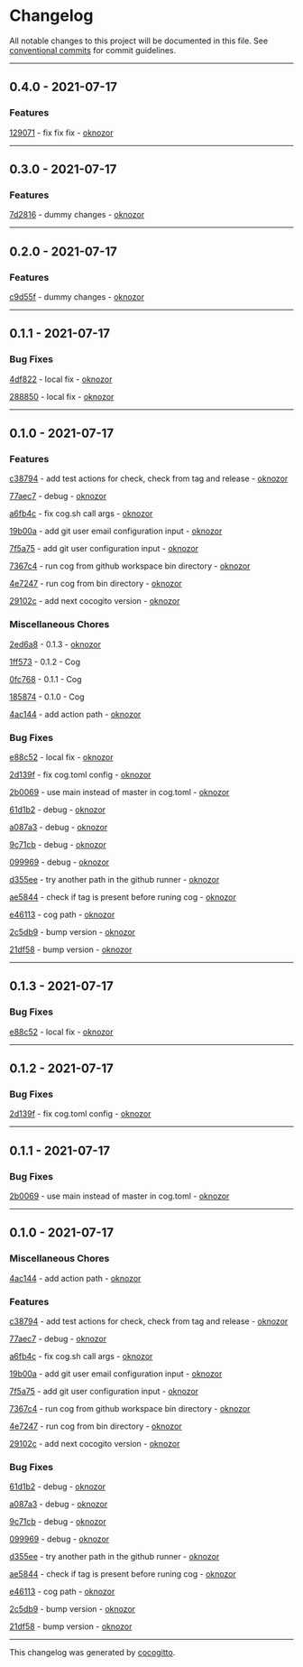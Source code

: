# Changelog
All notable changes to this project will be documented in this file. See [conventional commits](https://www.conventionalcommits.org/) for commit guidelines.

- - -
## 0.4.0 - 2021-07-17


### Features

[129071](https://github.com/oknozor/cocogitto-action/commit/129071645c57024587a8322652d5651f0bcee8c1) - fix fix fix  - [oknozor](https://github.com/oknozor)


- - -
## 0.3.0 - 2021-07-17


### Features

[7d2816](https://github.com/oknozor/cocogitto-action/commit/7d2816c48ee0d64a34212d115c86edb4d7111f34) - dummy changes - [oknozor](https://github.com/oknozor)


- - -
## 0.2.0 - 2021-07-17


### Features

[c9d55f](https://github.com/oknozor/cocogitto-action/commit/c9d55f4d11f1b46187eb5d54235a9bc81cbb1ce6) - dummy changes - [oknozor](https://github.com/oknozor)


- - -
## 0.1.1 - 2021-07-17


### Bug Fixes

[4df822](https://github.com/oknozor/cocogitto-action/commit/4df8229a2485c04d0f9ab6c7e11bc24c4c3ac8d1) - local fix - [oknozor](https://github.com/oknozor)

[288850](https://github.com/oknozor/cocogitto-action/commit/288850b87b1ad5b20565ec8dea6d28c4c63685b1) - local fix - [oknozor](https://github.com/oknozor)


- - -
## 0.1.0 - 2021-07-17


### Features

[c38794](https://github.com/oknozor/cocogitto-action/commit/c387949340ddad1b95cabb11b94261be125d22bf) - add test actions for check, check from tag and release - [oknozor](https://github.com/oknozor)

[77aec7](https://github.com/oknozor/cocogitto-action/commit/77aec79ad6e8bfae0263db528c7fa1f74f8cb176) - debug - [oknozor](https://github.com/oknozor)

[a6fb4c](https://github.com/oknozor/cocogitto-action/commit/a6fb4c2681b80ea3746a4523b6edeac47d31bb71) - fix cog.sh call args - [oknozor](https://github.com/oknozor)

[19b00a](https://github.com/oknozor/cocogitto-action/commit/19b00aa4bad9477ac64335c26b97c4e298ba2e34) - add git user email configuration input - [oknozor](https://github.com/oknozor)

[7f5a75](https://github.com/oknozor/cocogitto-action/commit/7f5a7528f3d0bbed5e2c097961a9167051050972) - add git user configuration input - [oknozor](https://github.com/oknozor)

[7367c4](https://github.com/oknozor/cocogitto-action/commit/7367c4de978d5d0ec886193970e81f2fa368d2a9) - run cog from github workspace bin directory - [oknozor](https://github.com/oknozor)

[4e7247](https://github.com/oknozor/cocogitto-action/commit/4e7247f07b602aa1f4530ccc8d32c78bda7ba2cf) - run cog from bin directory - [oknozor](https://github.com/oknozor)

[29102c](https://github.com/oknozor/cocogitto-action/commit/29102c716307558166c2e1a6092864c233e314bb) - add next cocogito version - [oknozor](https://github.com/oknozor)


### Miscellaneous Chores

[2ed6a8](https://github.com/oknozor/cocogitto-action/commit/2ed6a81a42009c4f5954f58ceeefdddd69ce3b9a) - 0.1.3 - [oknozor](https://github.com/oknozor)

[1ff573](https://github.com/oknozor/cocogitto-action/commit/1ff5734115a4329c6e447f94b9cc03386d9e14ce) - 0.1.2 - Cog

[0fc768](https://github.com/oknozor/cocogitto-action/commit/0fc76801eead4358e3598a389a8b53dda54cc919) - 0.1.1 - Cog

[185874](https://github.com/oknozor/cocogitto-action/commit/185874055f92541b51d791441624be5c8c2341ec) - 0.1.0 - Cog

[4ac144](https://github.com/oknozor/cocogitto-action/commit/4ac14483557badf7b712a72c32947447476ff3e5) - add action path - [oknozor](https://github.com/oknozor)


### Bug Fixes

[e88c52](https://github.com/oknozor/cocogitto-action/commit/e88c529604fc810cfc07818db868ae4c76e748ef) - local fix - [oknozor](https://github.com/oknozor)

[2d139f](https://github.com/oknozor/cocogitto-action/commit/2d139ff4f169bc674855de1635ae268086b28f0b) - fix cog.toml config - [oknozor](https://github.com/oknozor)

[2b0069](https://github.com/oknozor/cocogitto-action/commit/2b006942447af243bbc7f885d77c271189ed64da) - use main instead of master in cog.toml - [oknozor](https://github.com/oknozor)

[61d1b2](https://github.com/oknozor/cocogitto-action/commit/61d1b2828dc9dac957630efd0b1b6f459b17caef) - debug - [oknozor](https://github.com/oknozor)

[a087a3](https://github.com/oknozor/cocogitto-action/commit/a087a3866faa33dd176fef6152a54785250b1886) - debug - [oknozor](https://github.com/oknozor)

[9c71cb](https://github.com/oknozor/cocogitto-action/commit/9c71cb71dd6af8be30df3fc99487b82621baceee) - debug - [oknozor](https://github.com/oknozor)

[099969](https://github.com/oknozor/cocogitto-action/commit/0999699b54d7c254a131e4780d56b6bd6e1b6a88) - debug - [oknozor](https://github.com/oknozor)

[d355ee](https://github.com/oknozor/cocogitto-action/commit/d355eeb5f82dd96b577b94e384f60aa3c78ea09f) - try another path in the github runner - [oknozor](https://github.com/oknozor)

[ae5844](https://github.com/oknozor/cocogitto-action/commit/ae5844207fdbd723982702cabae58a6b7958d6b5) - check if tag is present before runing cog - [oknozor](https://github.com/oknozor)

[e46113](https://github.com/oknozor/cocogitto-action/commit/e46113563f45e1757fa2b0901177b41597c4cbed) - cog path - [oknozor](https://github.com/oknozor)

[2c5db9](https://github.com/oknozor/cocogitto-action/commit/2c5db9bad55a99719dd7d6c4c2bce95995a5192e) - bump version - [oknozor](https://github.com/oknozor)

[21df58](https://github.com/oknozor/cocogitto-action/commit/21df583798d92b9fdb4adc89b6df2c53dbd5f4ea) - bump version - [oknozor](https://github.com/oknozor)


- - -
## 0.1.3 - 2021-07-17


### Bug Fixes

[e88c52](https://github.com/oknozor/cocogitto-action/commit/e88c529604fc810cfc07818db868ae4c76e748ef) - local fix - [oknozor](https://github.com/oknozor)


- - -
## 0.1.2 - 2021-07-17


### Bug Fixes

[2d139f](https://github.com/oknozor/cocogitto-action/commit/2d139ff4f169bc674855de1635ae268086b28f0b) - fix cog.toml config - [oknozor](https://github.com/oknozor)


- - -
## 0.1.1 - 2021-07-17


### Bug Fixes

[2b0069](https://github.com/oknozor/cocogitto-action/commit/2b006942447af243bbc7f885d77c271189ed64da) - use main instead of master in cog.toml - [oknozor](https://github.com/oknozor)


- - -
## 0.1.0 - 2021-07-17


### Miscellaneous Chores

[4ac144](https://github.com/oknozor/cocogitto-action/commit/4ac14483557badf7b712a72c32947447476ff3e5) - add action path - [oknozor](https://github.com/oknozor)


### Features

[c38794](https://github.com/oknozor/cocogitto-action/commit/c387949340ddad1b95cabb11b94261be125d22bf) - add test actions for check, check from tag and release - [oknozor](https://github.com/oknozor)

[77aec7](https://github.com/oknozor/cocogitto-action/commit/77aec79ad6e8bfae0263db528c7fa1f74f8cb176) - debug - [oknozor](https://github.com/oknozor)

[a6fb4c](https://github.com/oknozor/cocogitto-action/commit/a6fb4c2681b80ea3746a4523b6edeac47d31bb71) - fix cog.sh call args - [oknozor](https://github.com/oknozor)

[19b00a](https://github.com/oknozor/cocogitto-action/commit/19b00aa4bad9477ac64335c26b97c4e298ba2e34) - add git user email configuration input - [oknozor](https://github.com/oknozor)

[7f5a75](https://github.com/oknozor/cocogitto-action/commit/7f5a7528f3d0bbed5e2c097961a9167051050972) - add git user configuration input - [oknozor](https://github.com/oknozor)

[7367c4](https://github.com/oknozor/cocogitto-action/commit/7367c4de978d5d0ec886193970e81f2fa368d2a9) - run cog from github workspace bin directory - [oknozor](https://github.com/oknozor)

[4e7247](https://github.com/oknozor/cocogitto-action/commit/4e7247f07b602aa1f4530ccc8d32c78bda7ba2cf) - run cog from bin directory - [oknozor](https://github.com/oknozor)

[29102c](https://github.com/oknozor/cocogitto-action/commit/29102c716307558166c2e1a6092864c233e314bb) - add next cocogito version - [oknozor](https://github.com/oknozor)


### Bug Fixes

[61d1b2](https://github.com/oknozor/cocogitto-action/commit/61d1b2828dc9dac957630efd0b1b6f459b17caef) - debug - [oknozor](https://github.com/oknozor)

[a087a3](https://github.com/oknozor/cocogitto-action/commit/a087a3866faa33dd176fef6152a54785250b1886) - debug - [oknozor](https://github.com/oknozor)

[9c71cb](https://github.com/oknozor/cocogitto-action/commit/9c71cb71dd6af8be30df3fc99487b82621baceee) - debug - [oknozor](https://github.com/oknozor)

[099969](https://github.com/oknozor/cocogitto-action/commit/0999699b54d7c254a131e4780d56b6bd6e1b6a88) - debug - [oknozor](https://github.com/oknozor)

[d355ee](https://github.com/oknozor/cocogitto-action/commit/d355eeb5f82dd96b577b94e384f60aa3c78ea09f) - try another path in the github runner - [oknozor](https://github.com/oknozor)

[ae5844](https://github.com/oknozor/cocogitto-action/commit/ae5844207fdbd723982702cabae58a6b7958d6b5) - check if tag is present before runing cog - [oknozor](https://github.com/oknozor)

[e46113](https://github.com/oknozor/cocogitto-action/commit/e46113563f45e1757fa2b0901177b41597c4cbed) - cog path - [oknozor](https://github.com/oknozor)

[2c5db9](https://github.com/oknozor/cocogitto-action/commit/2c5db9bad55a99719dd7d6c4c2bce95995a5192e) - bump version - [oknozor](https://github.com/oknozor)

[21df58](https://github.com/oknozor/cocogitto-action/commit/21df583798d92b9fdb4adc89b6df2c53dbd5f4ea) - bump version - [oknozor](https://github.com/oknozor)


- - -

This changelog was generated by [cocogitto](https://github.com/oknozor/cocogitto).